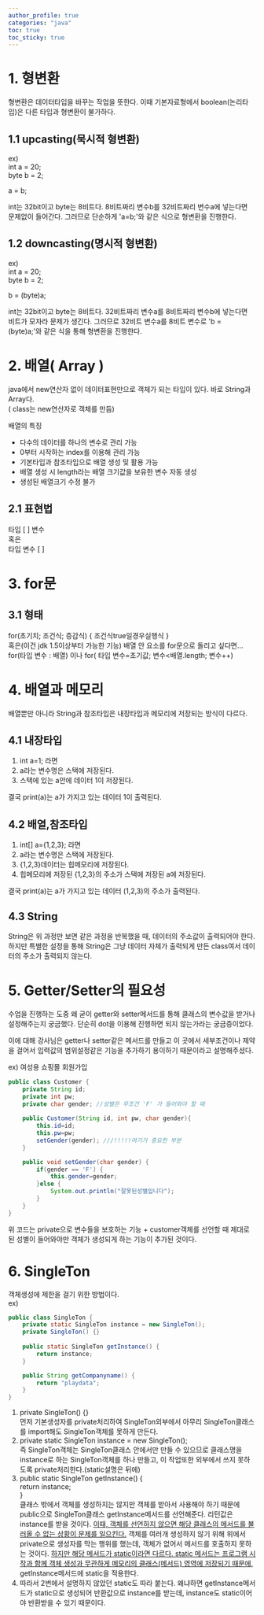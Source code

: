 ```yaml
---
author_profile: true
categories: "java"
toc: true
toc_sticky: true
---
```


# 1. 형변환
형변환은 데이터타입을 바꾸는 작업을 뜻한다. 이때 기본자료형에서 boolean(논리타입)은 다른 타입과 형변환이 불가하다.

## 1.1 upcasting(묵시적 형변환)
ex)    
int a = 20;    
byte b = 2;    

a = b;    

int는 32bit이고 byte는 8비트다. 8비트짜리 변수b를 32비트짜리 변수a에 넣는다면 문제없이 들어간다. 그러므로 단순하게 'a=b;'와 같은 식으로 형변환을 진행한다.

## 1.2 downcasting(명시적 형변환)
ex)    
int a = 20;    
byte b = 2;     

b = (byte)a;    

int는 32bit이고 byte는 8비트다. 32비트짜리 변수a를 8비트짜리 변수b에 넣는다면 비트가 모자라 문제가 생긴다. 그러므로 32비트 변수a를 8비트 변수로 'b = (byte)a;'와 같은 식을 통해 형변환을 진행한다.


# 2. 배열( Array )
java에서 new연산자 없이 데이터표현만으로 객체가 되는 타입이 있다. 바로 String과 Array다.      
( class는 new연산자로 객체를 만듬)

배열의 특징
- 다수의 데이터를 하나의 변수로 관리 가능
- 0부터 시작하는 index를 이용해 관리 가능
- 기본타입과 참조타입으로 배열 생성 및 활용 가능
- 배열 생성 시 length라는 배열 크기값을 보유한 변수 자동 생성
- 생성된 배열크기 수정 불가

## 2.1 표현법
타입 [ ] 변수     
혹은     
타입 변수 [ ]    

# 3. for문
## 3.1 형태
for(초기치; 조건식; 증감식) { 조건식true일경우실행식 }     
혹은(이건 jdk 1.5이상부터 가능한 기능)  배열 안 요소를 for문으로 돌리고 싶다면...          
for(타입 변수 : 배열) 이나   for( 타입 변수=초기값; 변수<배열.length; 변수++)    

# 4. 배열과 메모리
배열뿐만 아니라 String과 참조타입은 내장타입과 메모리에 저장되는 방식이 다르다.     
## 4.1 내장타입
1. int a=1; 라면
2. a라는 변수명은 스택에 저장된다.
3. 스택에 있는 a안에 데이터 1이 저장된다.   

결국 print(a)는 a가 가지고 있는 데이터 1이 출력된다.    

## 4.2 배열,참조타입
1. int[] a={1,2,3}; 라면
2. a라는 변수명은 스택에 저장된다.
3. {1,2,3}데이터는 힙메모리에 저장된다.
4. 힙메모리에 저장된 {1,2,3}의 주소가 스택에 저장된 a에 저장된다.     

결국 print(a)는 a가 가지고 있는 데이터 (1,2,3)의 주소가 출력된다.

## 4.3 String
String은 위 과정만 보면 같은 과정을 반복했을 때, 데이터의 주소값이 출력되어야 한다. 하지만 특별한 설정을 통해 String은 그냥 데이터 자체가 출력되게 만든 class여서 데이터의 주소가 출력되지 않는다.



# 5. Getter/Setter의 필요성
수업을 진행하는 도중 왜 굳이 getter와 setter메서드를 통해 클래스의 변수값을 받거나 설정해주는지 궁금했다. 단순히 dot을 이용해 진행하면 되지 않는가라는 궁금증이었다.    

이에 대해 강사님은 getter나 setter같은 메서드를 만들고 이 곳에서 세부조건이나 제약을 걸어서 입력값의 범위설정같은 기능을 추가하기 용이하기 때문이라고 설명해주셨다.    

ex) 여성용 쇼핑몰 회원가입     
```java
public class Customer {
	private String id;
	private int pw;
	private char gender; //성별은 무조건 'F' 가 들어와야 할 때
	
	public Customer(String id, int pw, char gender){
		this.id=id;
		this.pw=pw;
		setGender(gender); ///!!!!!여기가 중요한 부분
	}

	public void setGender(char gender) {
		if(gender == 'F') {
			this.gender=gender;
		}else {
			System.out.println("잘못된성별입니다");
		}
	}
}
```
위 코드는 private으로 변수들을 보호하는 기능 + customer객체를 선언할 때 제대로 된 성별이 들어와야만 객체가 생성되게 하는 기능이 추가된 것이다.

# 6. SingleTon
객체생성에 제한을 걸기 위한 방법이다.    
ex)
```java
public class SingleTon {
	private static SingleTon instance = new SingleTon();
	private SingleTon() {}
	
	public static SingleTon getInstance() {
		return instance;
	}

	public String getCompanyname() {
		return "playdata";
	}
}
```
1. private SingleTon() {}    
먼저 기본생성자를 private처리하여 SingleTon외부에서 아무리 SingleTon클래스를 import해도 SingleTon객체를 못하게 만든다.
2. private static SingleTon instance = new SingleTon();     
즉 SingleTon객체는 SingleTon클래스 안에서만 만들 수 있으므로 클래스명을 instance로 하는 SingleTon객체를 하나 만들고, 이 작업또한 외부에서 쓰지 못하도록 private처리한다.(static설명은 뒤에)    
3. public static SingleTon getInstance() {    
		return instance;    
	}    
클래스 밖에서 객체를 생성하지는 않지만 객체를 받아서 사용해야 하기 때문에 public으로 SingleTon클래스 getInstance메서드를 선언해준다. 리턴값은 instance를 받을 것이다. <u>이때, 객체를 선언하지 않으면 해당 클래스의 메서드를 불러올 수 없는 상황이 문제를 일으킨다.</u> 객체를 여러개 생성하지 않기 위해 위에서 private으로 생성자를 막는 행위를 했는데, 객체가 없어서 메서드를 호출하지 못하는 것이다. <u>하지만 해당 메서드가 static이라면 다르다. static 메서드는 프로그램 시작과 함께 객체 생성과 무관하게 메모리의 클래스(메서드) 영역에 저장되기 때문에,</u> getInstance메서드에 static을 적용한다.     
4. 따라서 2번에서 설명하지 않았던 static도 따라 붙는다. 왜냐하면 getInstance메서드가 static으로 생성되어 반환값으로 instance를 받는데, instance도 static이어야 반환받을 수 있기 때문이다.
